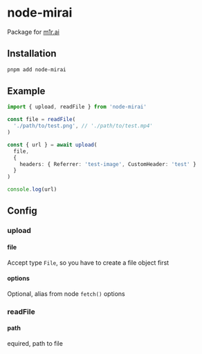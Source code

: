 # node-mirai

Package for [m1r.ai](https://up.m1r.ai)

## Installation

```bash
pnpm add node-mirai
```

## Example

```typescript
import { upload, readFile } from 'node-mirai'

const file = readFile(
  './path/to/test.png', // './path/to/test.mp4'
)

const { url } = await upload(
  file, 
  { 
    headers: { Referrer: 'test-image', CustomHeader: 'test' } 
  }
)

console.log(url)
```

## Config

### upload

#### file

Accept type `File`, so you have to create a file object first

#### options

Optional, alias from node `fetch()` options

### readFile

#### path

equired, path to file
